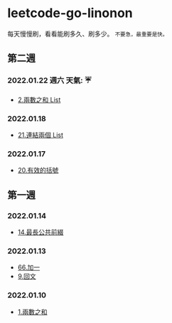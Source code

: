 # leetcode-go-linonon
每天慢慢刷，看看能刷多久、刷多少。
`不要急，最重要是快。`
## 第二週

### 2022.01.22 週六 天氣: :umbrella:
- [2.兩數之和 List](/code/linked-list/0002-addTwoNumbers/README.md)

### 2022.01.18
- [21.連結兩個 List](/code/linked-list/0021-mergeTwoLists/README.md)

### 2022.01.17
- [20.有效的括號](code/string/0020-isValidKuoHao/README.md)

## 第一週

### 2022.01.14
- [14.最長公共前綴](/code/string/0014-longestCommonPrefix/README.md)

### 2022.01.13
- [66.加一](/code/array/0066-plusOne/README.md)
- [9.回文](code/math/0009-isPalindrome/README.md)

### 2022.01.10
- [1.兩數之和](/code/array/0001-twoSum/README.md)
